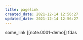 ```yaml
---
title: pagelink
created_date: 2021-12-14 12:56:27
updated_date: 2021-12-14 12:56:27
---
```


some_link [[note:0001-demo]] fdas


